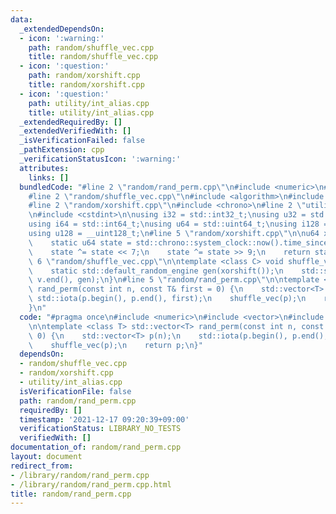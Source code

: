```yaml
---
data:
  _extendedDependsOn:
  - icon: ':warning:'
    path: random/shuffle_vec.cpp
    title: random/shuffle_vec.cpp
  - icon: ':question:'
    path: random/xorshift.cpp
    title: random/xorshift.cpp
  - icon: ':question:'
    path: utility/int_alias.cpp
    title: utility/int_alias.cpp
  _extendedRequiredBy: []
  _extendedVerifiedWith: []
  _isVerificationFailed: false
  _pathExtension: cpp
  _verificationStatusIcon: ':warning:'
  attributes:
    links: []
  bundledCode: "#line 2 \"random/rand_perm.cpp\"\n#include <numeric>\n#include <vector>\n\
    #line 2 \"random/shuffle_vec.cpp\"\n#include <algorithm>\n#include <random>\n\
    #line 2 \"random/xorshift.cpp\"\n#include <chrono>\n#line 2 \"utility/int_alias.cpp\"\
    \n#include <cstdint>\n\nusing i32 = std::int32_t;\nusing u32 = std::uint32_t;\n\
    using i64 = std::int64_t;\nusing u64 = std::uint64_t;\nusing i128 = __int128_t;\n\
    using u128 = __uint128_t;\n#line 5 \"random/xorshift.cpp\"\n\nu64 xorshift() {\n\
    \    static u64 state = std::chrono::system_clock::now().time_since_epoch().count();\n\
    \    state ^= state << 7;\n    state ^= state >> 9;\n    return state;\n}\n#line\
    \ 6 \"random/shuffle_vec.cpp\"\n\ntemplate <class C> void shuffle_vec(C& v) {\n\
    \    static std::default_random_engine gen(xorshift());\n    std::shuffle(v.begin(),\
    \ v.end(), gen);\n}\n#line 5 \"random/rand_perm.cpp\"\n\ntemplate <class T> std::vector<T>\
    \ rand_perm(const int n, const T& first = 0) {\n    std::vector<T> p(n);\n   \
    \ std::iota(p.begin(), p.end(), first);\n    shuffle_vec(p);\n    return p;\n\
    }\n"
  code: "#pragma once\n#include <numeric>\n#include <vector>\n#include \"shuffle_vec.cpp\"\
    \n\ntemplate <class T> std::vector<T> rand_perm(const int n, const T& first =\
    \ 0) {\n    std::vector<T> p(n);\n    std::iota(p.begin(), p.end(), first);\n\
    \    shuffle_vec(p);\n    return p;\n}"
  dependsOn:
  - random/shuffle_vec.cpp
  - random/xorshift.cpp
  - utility/int_alias.cpp
  isVerificationFile: false
  path: random/rand_perm.cpp
  requiredBy: []
  timestamp: '2021-12-17 09:20:39+09:00'
  verificationStatus: LIBRARY_NO_TESTS
  verifiedWith: []
documentation_of: random/rand_perm.cpp
layout: document
redirect_from:
- /library/random/rand_perm.cpp
- /library/random/rand_perm.cpp.html
title: random/rand_perm.cpp
---
```

